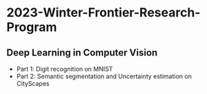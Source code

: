 # 2023-Winter-Frontier-Research-Program
## Deep Learning in Computer Vision
 
- Part 1: Digit recognition on MNIST
- Part 2: Semantic segmentation and Uncertainty estimation on CityScapes
